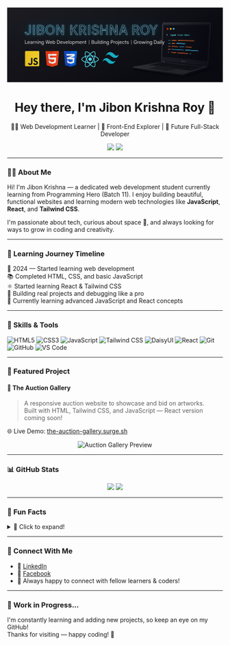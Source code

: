<p align="center">
  <img  
    src="https://github.com/connectjibonkrishna/connectjibonkrishna/blob/main/connectJibonKrishna.png" 
    alt="Jibon Krishna Roy Banner"
  />
</p>

<h1 align="center">Hey there, I'm Jibon Krishna Roy 👋</h1>

<p align="center">
  🧑‍💻 Web Development Learner | 🌱 Front-End Explorer | 🚀 Future Full-Stack Developer
</p>

<p align="center">
  <a href="https://linkedin.com/in/connectjibonkrishna"><img src="https://img.shields.io/badge/LinkedIn-%230077B5?style=for-the-badge&logo=linkedin&logoColor=white"/></a>
  <a href="https://facebook.com/connectjibonkrishna"><img src="https://img.shields.io/badge/Facebook-%231877F2?style=for-the-badge&logo=facebook&logoColor=white"/></a>
</p>

---

### 👨‍💻 About Me

Hi! I'm Jibon Krishna — a dedicated web development student currently learning from Programming Hero (Batch 11). I enjoy building beautiful, functional websites and learning modern web technologies like **JavaScript**, **React**, and **Tailwind CSS**.

I'm passionate about tech, curious about space 🚀, and always looking for ways to grow in coding and creativity.

---

### 🧠 Learning Journey Timeline

📅 2024 — Started learning web development  
📚 Completed HTML, CSS, and basic JavaScript  
⚛️ Started learning React & Tailwind CSS  
🔧 Building real projects and debugging like a pro  
🚀 Currently learning advanced JavaScript and React concepts

---

### 🧰 Skills & Tools

![HTML5](https://img.shields.io/badge/-HTML-E34F26?style=flat&logo=html5&logoColor=white)
![CSS3](https://img.shields.io/badge/-CSS-1572B6?style=flat&logo=css3&logoColor=white)
![JavaScript](https://img.shields.io/badge/-JavaScript-F7DF1E?style=flat&logo=javascript&logoColor=black)
![Tailwind CSS](https://img.shields.io/badge/-Tailwind-38B2AC?style=flat&logo=tailwind-css&logoColor=white)
![DaisyUI](https://img.shields.io/badge/-DaisyUI-FF69B4?style=flat&logo=tailwind-css&logoColor=white)
![React](https://img.shields.io/badge/-React-61DAFB?style=flat&logo=react&logoColor=black)
![Git](https://img.shields.io/badge/-Git-F05032?style=flat&logo=git&logoColor=white)
![GitHub](https://img.shields.io/badge/-GitHub-181717?style=flat&logo=github&logoColor=white)
![VS Code](https://img.shields.io/badge/-VSCode-007ACC?style=flat&logo=visual-studio-code&logoColor=white)

---

### 🚀 Featured Project

#### 🎨 The Auction Gallery  
> A responsive auction website to showcase and bid on artworks.  
> Built with HTML, Tailwind CSS, and JavaScript — React version coming soon!

🌐 Live Demo: [the-auction-gallery.surge.sh](https://the-auction-gallery.surge.sh)

<p align="center">
  <img src="https://via.placeholder.com/800x400.png?text=The+Auction+Gallery+Preview" alt="Auction Gallery Preview"/>
</p>

---

### 📊 GitHub Stats

<p align="center">
  <img src="https://github-readme-stats.vercel.app/api?username=connectjibonkrishna&show_icons=true&theme=tokyonight" width="45%">
  <img src="https://github-readme-stats.vercel.app/api/top-langs/?username=connectjibonkrishna&layout=compact&theme=tokyonight" width="45%">
</p>

---

### 🧩 Fun Facts

<details>
  <summary>📌 Click to expand!</summary>
  <ul>
    <li>I believe in learning by building — every bug is just a lesson in disguise 🧠🔧</li>
    <li>I’m currently learning from Programming Hero’s Web Development Course — Batch 11 🚀</li>
    <li>Big fan of Jhankar Mahbub and his epic teaching style! 💙</li>
    <li>Dreaming of building a perfect dev workstation someday 🖥️✨</li>
  </ul>
</details>

---

### 🔗 Connect With Me

- 💼 [LinkedIn](https://linkedin.com/in/connectjibonkrishna)
- 👥 [Facebook](https://facebook.com/connectjibonkrishna)
- 🧠 Always happy to connect with fellow learners & coders!

---

### 🚧 Work in Progress...

I'm constantly learning and adding new projects, so keep an eye on my GitHub!  
Thanks for visiting — happy coding! 🙌
